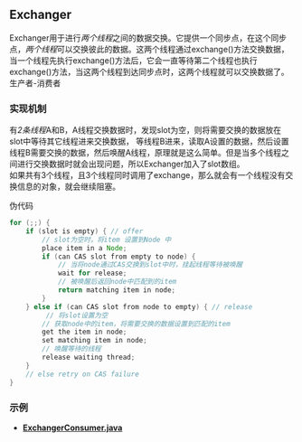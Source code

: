 ## Exchanger
Exchanger用于进行*两个线程*之间的数据交换。它提供一个同步点，在这个同步点，*两个线程*可以交换彼此的数据。这两个线程通过exchange()方法交换数据，当一个线程先执行exchange()方法后，它会一直等待第二个线程也执行exchange()方法，当这两个线程到达同步点时，这两个线程就可以交换数据了。
生产者-消费者
### 实现机制
有*2条线程*A和B，A线程交换数据时，发现slot为空，则将需要交换的数据放在slot中等待其它线程进来交换数据，
等线程B进来，读取A设置的数据，然后设置线程B需要交换的数据，然后唤醒A线程，原理就是这么简单。但是当多个线程之间进行交换数据时就会出现问题，所以Exchanger加入了slot数组。    
如果共有3个线程，且3个线程同时调用了exchange，那么就会有一个线程没有交换信息的对象，就会继续阻塞。  

伪代码  
```java
for (;;) {
    if (slot is empty) { // offer
        // slot为空时，将item 设置到Node 中        
        place item in a Node;
        if (can CAS slot from empty to node) {
            // 当将node通过CAS交换到slot中时，挂起线程等待被唤醒
            wait for release;
            // 被唤醒后返回node中匹配到的item
            return matching item in node;
        }
    } else if (can CAS slot from node to empty) { // release
         // 将slot设置为空
        // 获取node中的item，将需要交换的数据设置到匹配的item
        get the item in node;
        set matching item in node;
        // 唤醒等待的线程
        release waiting thread;
    }
    // else retry on CAS failure
}
```

### 示例
* [**ExchangerConsumer.java**](../main/java/com/example/jucdemo/exchanger/ExchangerConsumer.java)




